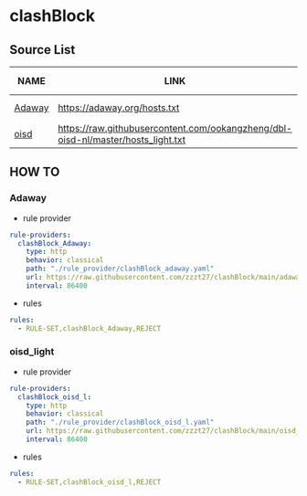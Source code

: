 # clashBlock

## Source List

NAME | LINK | UPDATE | RULES COUNT
------------ | ------------- | ------------- | -------------
[Adaway](https://adaway.org/) | https://adaway.org/hosts.txt | **15-09-21** | 8122
[oisd](https://oisd.nl/) | https://raw.githubusercontent.com/ookangzheng/dbl-oisd-nl/master/hosts_light.txt | **16-09-21** | 90339

## HOW TO

### Adaway

* rule provider
```yaml
rule-providers:
  clashBlock_Adaway:
    type: http
    behavior: classical
    path: "./rule_provider/clashBlock_adaway.yaml"
    url: https://raw.githubusercontent.com/zzzt27/clashBlock/main/adaway.yaml
    interval: 86400
```

* rules
```yaml
rules:
  - RULE-SET,clashBlock_Adaway,REJECT
```

### oisd_light

* rule provider
```yaml
rule-providers:
  clashBlock_oisd_l:
    type: http
    behavior: classical
    path: "./rule_provider/clashBlock_oisd_l.yaml"
    url: https://raw.githubusercontent.com/zzzt27/clashBlock/main/oisd_light.yaml
    interval: 86400
```

* rules
```yaml
rules:
  - RULE-SET,clashBlock_oisd_l,REJECT
```
